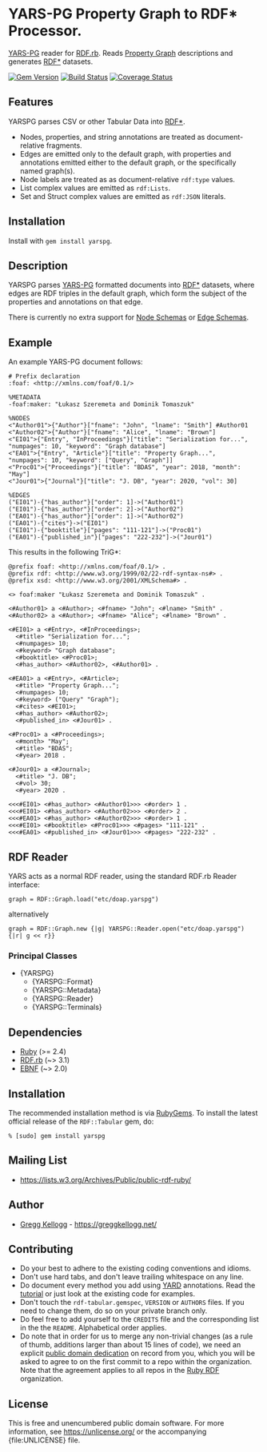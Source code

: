 # YARS-PG Property Graph to RDF* Processor.

[YARS-PG][] reader for [RDF.rb][]. Reads [Property Graph][] descriptions and generates [RDF*][] datasets.

[![Gem Version](https://badge.fury.io/rb/yarspg.png)](https://badge.fury.io/rb/yarspg)
[![Build Status](https://secure.travis-ci.org/gkellogg/yarspg.png?branch=master)](https://travis-ci.org/gkellogg/yarspg)
[![Coverage Status](https://coveralls.io/repos/gkellogg/yarspg/badge.svg)](https://coveralls.io/r/gkellogg/yarspg)

## Features

YARSPG parses CSV or other Tabular Data into [RDF*][].

* Nodes, properties, and string annotations are treated as document-relative fragments.
* Edges are emitted only to the default graph, with properties and annotations emitted either to the default graph, or the specifically named graph(s).
* Node labels are treated as as document-relative `rdf:type` values.
* List complex values are emitted as `rdf:Lists`.
* Set and Struct complex values are emitted as `rdf:JSON` literals.

## Installation
Install with `gem install yarspg`.

## Description

YARSPG parses [YARS-PG][] formatted documents into [RDF*][] datasets, where edges are RDF triples in the default graph, which form the subject of the properties and annotations on that edge.

There is currently no extra support for [Node Schemas](https://lszeremeta.github.io/yarspg/index.html#dfn-node-schema-declaration) or [Edge Schemas](https://lszeremeta.github.io/yarspg/index.html#dfn-edge-schema-declaration).

## Example

An example YARS-PG document follows:

    # Prefix declaration
    :foaf: <http://xmlns.com/foaf/0.1/>

    %METADATA
    -foaf:maker: "Łukasz Szeremeta and Dominik Tomaszuk"

    %NODES
    <"Author01">{"Author"}["fname": "John", "lname": "Smith"] #Author01
    <"Author02">{"Author"}["fname": "Alice", "lname": "Brown"]
    <"EI01">{"Entry", "InProceedings"}["title": "Serialization for...", "numpages": 10, "keyword": "Graph database"]
    <"EA01">{"Entry", "Article"}["title": "Property Graph...",  "numpages": 10, "keyword": ["Query", "Graph"]]
    <"Proc01">{"Proceedings"}["title": "BDAS", "year": 2018, "month": "May"]
    <"Jour01">{"Journal"}["title": "J. DB", "year": 2020, "vol": 30]

    %EDGES
    ("EI01")-{"has_author"}["order": 1]->("Author01")
    ("EI01")-{"has_author"}["order": 2]->("Author02")
    ("EA01")-{"has_author"}["order": 1]->("Author02")
    ("EA01")-{"cites"}->("EI01")
    ("EI01")-{"booktitle"}["pages": "111-121"]->("Proc01")
    ("EA01")-{"published_in"}["pages": "222-232"]->("Jour01")

This results in the following TriG*:

    @prefix foaf: <http://xmlns.com/foaf/0.1/> .
    @prefix rdf: <http://www.w3.org/1999/02/22-rdf-syntax-ns#> .
    @prefix xsd: <http://www.w3.org/2001/XMLSchema#> .

    <> foaf:maker "Łukasz Szeremeta and Dominik Tomaszuk" .

    <#Author01> a <#Author>; <#fname> "John"; <#lname> "Smith" .
    <#Author02> a <#Author>; <#fname> "Alice"; <#lname> "Brown" .

    <#EI01> a <#Entry>, <#InProceedings>;
      <#title> "Serialization for...";
      <#numpages> 10;
      <#keyword> "Graph database";
      <#booktitle> <#Proc01>;
      <#has_author> <#Author02>, <#Author01> .

    <#EA01> a <#Entry>, <#Article>;
      <#title> "Property Graph...";
      <#numpages> 10;
      <#keyword> ("Query" "Graph");
      <#cites> <#EI01>;
      <#has_author> <#Author02>;
      <#published_in> <#Jour01> .

    <#Proc01> a <#Proceedings>;
      <#month> "May";
      <#title> "BDAS";
      <#year> 2018 .

    <#Jour01> a <#Journal>;
      <#title> "J. DB";
      <#vol> 30;
      <#year> 2020 .

    <<<#EI01> <#has_author> <#Author01>>> <#order> 1 .
    <<<#EI01> <#has_author> <#Author02>>> <#order> 2 .
    <<<#EA01> <#has_author> <#Author02>>> <#order> 1 .
    <<<#EI01> <#booktitle> <#Proc01>>> <#pages> "111-121" .
    <<<#EA01> <#published_in> <#Jour01>>> <#pages> "222-232" .

## RDF Reader
YARS acts as a normal RDF reader, using the standard RDF.rb Reader interface:

    graph = RDF::Graph.load("etc/doap.yarspg")

alternatively

    graph = RDF::Graph.new {|g| YARSPG::Reader.open("etc/doap.yarspg") {|r| g << r}}

### Principal Classes
* {YARSPG}
  * {YARSPG::Format}
  * {YARSPG::Metadata}
  * {YARSPG::Reader}
  * {YARSPG::Terminals}

## Dependencies
* [Ruby](https://ruby-lang.org/) (>= 2.4)
* [RDF.rb][] (~> 3.1)
* [EBNF][] (~> 2.0)

## Installation
The recommended installation method is via [RubyGems](https://rubygems.org/).
To install the latest official release of the `RDF::Tabular` gem, do:

    % [sudo] gem install yarspg

## Mailing List
* <https://lists.w3.org/Archives/Public/public-rdf-ruby/>

## Author
* [Gregg Kellogg](https://github.com/gkellogg) - <https://greggkellogg.net/>

## Contributing
* Do your best to adhere to the existing coding conventions and idioms.
* Don't use hard tabs, and don't leave trailing whitespace on any line.
* Do document every method you add using [YARD][] annotations. Read the
  [tutorial][YARD-GS] or just look at the existing code for examples.
* Don't touch the `rdf-tabular.gemspec`, `VERSION` or `AUTHORS` files. If you need to change them, do so on your private branch only.
* Do feel free to add yourself to the `CREDITS` file and the corresponding list in the the `README`. Alphabetical order applies.
* Do note that in order for us to merge any non-trivial changes (as a rule
  of thumb, additions larger than about 15 lines of code), we need an
  explicit [public domain dedication][PDD] on record from you,
  which you will be asked to agree to on the first commit to a repo within the organization.
  Note that the agreement applies to all repos in the [Ruby RDF](https://github.com/ruby-rdf/) organization.

## License

This is free and unencumbered public domain software. For more information,
see <https://unlicense.org/> or the accompanying {file:UNLICENSE} file.

[Ruby]:           https://ruby-lang.org/
[RDF]:            https://www.w3.org/RDF/
[YARD]:           https://yardoc.org/
[YARD-GS]:        https://rubydoc.info/docs/yard/file/docs/GettingStarted.md
[PDD]:              https://unlicense.org/#unlicensing-contributions
[EBNF]:           https://rubygems.org/gems/ebnf
[RDF.rb]:         https://rubygems.org/gems/rdf
[RDF*]:           https://lists.w3.org/Archives/Public/public-rdf-star/
[YARS-PG]:        https://lszeremeta.github.io/yarspg/index.html
[Property Graph]: http://graphdatamodeling.com/Graph%20Data%20Modeling/GraphDataModeling/page/PropertyGraphs.html